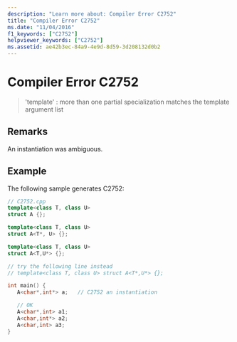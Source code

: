 ```yaml
---
description: "Learn more about: Compiler Error C2752"
title: "Compiler Error C2752"
ms.date: "11/04/2016"
f1_keywords: ["C2752"]
helpviewer_keywords: ["C2752"]
ms.assetid: ae42b3ec-84a9-4e9d-8d59-3d208132d0b2
---
```

# Compiler Error C2752

> 'template' : more than one partial specialization matches the template argument list

## Remarks

An instantiation was ambiguous.

## Example

The following sample generates C2752:

```cpp
// C2752.cpp
template<class T, class U>
struct A {};

template<class T, class U>
struct A<T*, U> {};

template<class T, class U>
struct A<T,U*> {};

// try the following line instead
// template<class T, class U> struct A<T*,U*> {};

int main() {
   A<char*,int*> a;   // C2752 an instantiation

   // OK
   A<char*,int> a1;
   A<char,int*> a2;
   A<char,int> a3;
}
```
